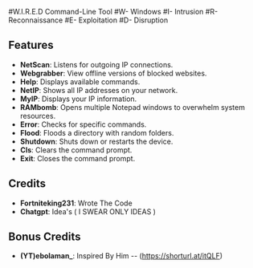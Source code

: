 #W.I.R.E.D Command-Line Tool
#W- Windows 
#I- Intrusion
#R- Reconnaissance
#E- Exploitation
#D- Disruption

## Features
- **NetScan**: Listens for outgoing IP connections.
- **Webgrabber**: View offline versions of blocked websites.
- **Help**: Displays available commands.
- **NetIP**: Shows all IP addresses on your network.
- **MyIP**: Displays your IP information.
- **RAMbomb**: Opens multiple Notepad windows to overwhelm system resources.
- **Error**: Checks for specific commands.
- **Flood**: Floods a directory with random folders.
- **Shutdown**: Shuts down or restarts the device.
- **Cls**: Clears the command prompt.
- **Exit**: Closes the command prompt.

## Credits
- **Fortniteking231**: Wrote The Code
- **Chatgpt**: Idea's ( I SWEAR ONLY IDEAS )

## Bonus Credits
- **(YT)ebolaman_**: Inspired By Him -- (https://shorturl.at/itQLF)
